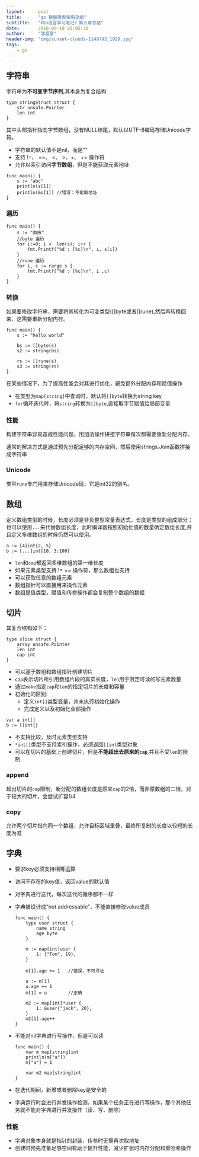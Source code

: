 ```yaml
---
layout:     post
title:      "go 数据类型使用总结"
subtitle:   "《Go语言学习笔记》第五章总结"
date:       2018-09-19 20:05:30
author:     "邹盛富"
header-img: "img/sunset-clouds-1149792_1920.jpg"
tags:
    - go
---
```


## 字符串

字符串为**不可变字节序列**,其本身为复合结构:
```
type stringStruct struct {
    str unsafe.Pointer
    len int
}
```
其中头部指针指向字节数组，没有NULL结尾，默认以UTF-8编码存储Unicode字符。
- 字符串的默认值不是nil，而是""
- 支持 !=、 ==、 <、 >、+、 += 操作符
- 允许以索引访问**字节数组**，但是不能获取元素地址
```
func main() {
    s := "abc"
    println(s[1])
    println(&s[1]) //错误：不能取地址
}
```

### 遍历

```
func main() {
    s := "雨痕"
    //byte 遍历
    for i:=0; i <  len(s); i++ {
        fmt.Printf("%d : [%c]\n", i, s[i])
    }
    //rune 遍历
    for i, c := range s {
        fmt.Printf("%d : [%c]\n", i ,c)
    }
}
```
### 转换
如果要修改字符串，需要将其转化为可变类型([]byte或者[]rune),然后再转换回来，这需要重新分配内存。

```
func main() {
    s := "hello world"

    bs := []byte(s)
    s2 := string(bs)

    rs := []rune(s)
    s3 := string(rs)
}
```
在某些情况下，为了提高性能会对其进行优化，避免额外分配内存和赋值操作
- 在类型为`map[string]`中查询时，默认将`[]byte`转换为string key
- `for`循环迭代时，将`string`转换为`[]byte`,直接取字节赋值给局部变量

### 性能
构建字符串容易造成性能问题，用加法操作拼接字符串每次都需要重新分配内存。

通常的解决方式是通过预先分配足够的内存空间，然后使用strings.Join函数拼接成字符串

### Unicode

类型`rune`专门用来存储Unicode码，它是int32的别名。

## 数组

定义数组类型的时候，长度必须是非负整型常量表达式，长度是类型的组成部分；也可以使用`...`来代替数组长度，此时编译器按照初始化值的数量确定数组长度,并且定义多维数组的时候仍然可以使用。
```
a := [4]int{2, 5}
b := [...]int{10, 3:100}
```

- `len`和`cap`都返回多维数组的第一维长度
- 如果元素类型支持 != == 操作符，那么数组也支持  
- 可以获取任意的数组元素
- 数组指针可以直接用来操作元素
- 数组是值类型，赋值和传参操作都会复制整个数组的数据

## 切片

其复合结构如下：
```
type slice struct {
    array unsafe.Pointer
    len int
    cap int
}
```
- 可以基于数组和数组指针创建切片
- `cap`表示切片所引用数组片段的真实长度，`len`用于限定可读的写元素数量
- 通过`make`指定`cap`和`len`的指定切片的长度和容量
- 初始化的区别:
    - 定义`int[]`类型变量，并未执行初始化操作
    - 完成定义以及初始化全部操作
```
var a int[]
b := []int{}
```
- 不支持比较，及时元素类型支持
- `*int[]`类型不支持索引操作，必须返回`[]int`类型对象
- 可以在切片的基础上创建切片，但是**不能超出去原来的`cap`**,并且不受`len`的限制

### append

超出切片的`cap`限制，新分配的数组长度是原来`cap`的2倍，而非原数组的二倍，对于较大的切片，会尝试扩容1/4

### copy
允许两个切片指向同一个数组，允许目标区域重叠，最终所复制的长度以较短的长度为准

## 字典

- 要求key必须支持相等运算
- 访问不存在的key值，返回value的默认值
- 对字典进行迭代，每次迭代的循序都不一样
- 字典被设计成“not addressable”，不能直接修改value成员

    ```
    func main() {
        type user struct {
            name string
            age byte
        }

        m := map[int]user {
            1: {"Tom", 19},
        }

        m[1].age += 1   //错误，不可寻址

        u := m[1]
        u.age += 1
        m[1] = u        //正确

        m2 := map[int]*user {
            1: &user{"jack", 20},
        }
        m2[1].age++
    }
    ```
- 不能对nil字典进行写操作，但是可以读
    ```
    func main() {
        var m map[string]int
        println(m["a"])
        m["a"] = 1

        var m2 map[string]int
    }
    ```
- 在迭代期间，新增或者删除key是安全的
- 字典运行时会进行并发操作检测，如果某个任务正在进行写操作，那个其他任务就不能对字典进行并发操作（读、写、删除）

### 性能
- 字典对象本身就是指针的封装，传参时无需再次取地址
- 创建时预先准备足够空间有助于提升性能，减少扩张时内存分配和重哈希操作
